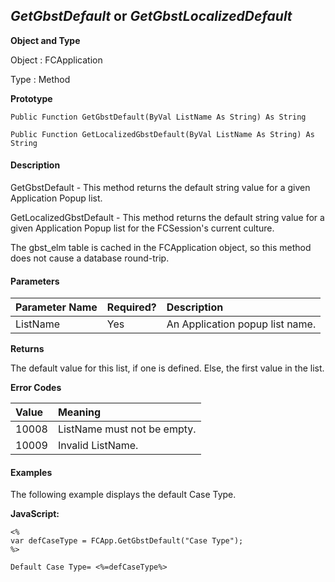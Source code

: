 _GetGbstDefault_ or _GetGbstLocalizedDefault_
---------------------------------------------

**Object and Type**

Object : FCApplication

Type : Method

**Prototype**

```
Public Function GetGbstDefault(ByVal ListName As String) As String
```

```
Public Function GetLocalizedGbstDefault(ByVal ListName As String) As String
``` 

#### Description

GetGbstDefault - This method returns the default string value for a given Application Popup list.

GetLocalizedGbstDefault - This method returns the default string value for a given Application Popup list for the FCSession's current culture.

The gbst_elm table is cached in the FCApplication object, so this method does not cause a database round-trip.

#### Parameters

| Parameter Name | Required? | Description |
|:--- |:--- |:--- |
| ListName | Yes | An Application popup list name. |

**Returns**

The default value for this list, if one is defined. Else, the first value in the list.

**Error Codes**

| Value | Meaning |
|:--- |:--- |
| 10008 | ListName must not be empty. |
| 10009 | Invalid ListName. |

#### Examples

The following example displays the default Case Type.

**JavaScript:**
```
<%
var defCaseType = FCApp.GetGbstDefault("Case Type");
%>

Default Case Type= <%=defCaseType%>
```